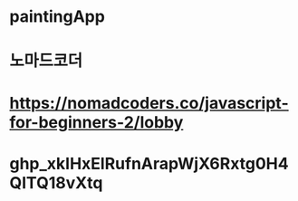 # paintingApp
# 노마드코더
# https://nomadcoders.co/javascript-for-beginners-2/lobby
# 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

